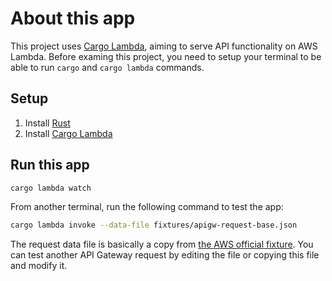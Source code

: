 # About this app

This project uses [Cargo Lambda](https://www.cargo-lambda.info), aiming to serve API functionality on AWS Lambda.
Before examing this project, you need to setup your terminal to be able to run `cargo` and `cargo lambda` commands.

## Setup

1. Install [Rust](https://www.rust-lang.org/tools/install)
2. Install [Cargo Lambda](https://www.cargo-lambda.info/guide/getting-started.html)

## Run this app

```bash
cargo lambda watch
```

From another terminal, run the following command to test the app:

```bash
cargo lambda invoke --data-file fixtures/apigw-request-base.json
```

The request data file is basically a copy from [the AWS official fixture](https://github.com/awslabs/aws-lambda-rust-runtime/blob/main/lambda-events/src/fixtures/example-apigw-request.json).
You can test another API Gateway request by editing the file or copying this file and modify it.
